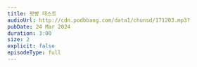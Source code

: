 ```yaml
---
title: 팟빵 테스트
audioUrl: http://cdn.podbbang.com/data1/chunsd/171203.mp3?
pubDate: 24 Mar 2024
duration: 3:00
size: 2
explicit: false
episodeType: full
---
```

